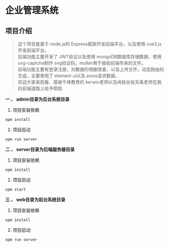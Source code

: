 # 企业管理系统

## 项目介绍

>这个项目是基于 node.js的 Express框架开发后端平台，以及使用 vue3.js开发前端平台。</br>后端功能主要开发了 JWT验证以及使用 mongoDB数据库存储数据，使用 svg-captcha制作 svg验证码，multer用于接收前端传来的文件。</br>前端功能主要有登录注册，对数据的增删改查，以及上传文件，动态路由的生成，主要使用了 element ui以及 axios请求数据。</br>欢迎大家来观看，感谢千峰教育的 kerwin老师以及尚硅谷张天禹老师在我的前端道路上给予帮助

**一 、 admin目录为后台系统目录**

1. 项目安装依赖
```
npm install
```
2. 项目启动
```
npm run server
```

**二 、 server目录为后端服务器目录**

1. 项目安装依赖
```
npm install
```
2. 项目启动
```
npm start
```

**三 、 web目录为前台系统目录**

1. 项目安装依赖
```
npm install
```
2. 项目启动
```
npm run server
```
